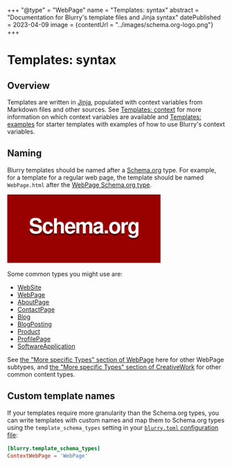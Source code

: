 +++
"@type" = "WebPage"
name = "Templates: syntax"
abstract = "Documentation for Blurry's template files and Jinja syntax"
datePublished = 2023-04-09
image = {contentUrl = "../images/schema.org-logo.png"}
+++

# Templates: syntax

## Overview

Templates are written in [Jinja](https://jinja.palletsprojects.com/), populated with context variables from Markdown files and other sources.
See [Templates: context](./context.md) for more information on which context variables are available and [Templates: examples](./examples.md) for starter templates with examples of how to use Blurry's context variables.

## Naming

Blurry templates should be named after a [Schema.org](https://schema.org/) type.
For example, for a template for a regular web page, the template should be named `WebPage.html` after the [WebPage Schema.org type](https://schema.org/WebPage).

![Schema.org logo](../images/schema.org-logo.png)

Some common types you might use are:

- [WebSite](https://schema.org/WebSite)
- [WebPage](https://schema.org/WebPage)
- [AboutPage](https://schema.org/AboutPage)
- [ContactPage](https://schema.org/ContactPage)
- [Blog](https://schema.org/Blog)
- [BlogPosting](https://schema.org/BlogPosting)
- [Product](https://schema.org/Product)
- [ProfilePage](https://schema.org/ProfilePage)
- [SoftwareApplication](https://schema.org/SoftwareApplication)

See [the "More specific Types" section of WebPage](https://schema.org/WebPage#subtypes) here for other WebPage subtypes, and [the "More specific Types" section of CreativeWork](https://schema.org/CreativeWork#subtypes) for other common content types.

## Custom template names

If your templates require more granularity than the Schema.org types, you can write templates with custom names and map them to Schema.org types using the `template_schema_types` setting in your [`blurry.toml` configuration file](../configuration/blurry.toml.md):

```toml
[blurry.template_schema_types]
ContextWebPage = 'WebPage'
```
